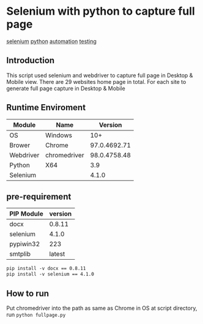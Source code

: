 # Selenium with python to capture full page
<abbr title="selenium">selenium</abbr>
<abbr title="python">python</abbr>
<abbr title="automation">automation</abbr>
<abbr title="testing">testing</abbr>


## Introduction
This script used selenium and webdriver to capture full page in Desktop & Mobile view. There are 29 websites home page in total. For each site to generate full page capture in Desktop & Mobile

## Runtime Enviroment

|  Module  | Name    |   Version  |     
| --- | --- | --- |
| OS   | Windows   |   10+  |    
|   Brower | Chrome    |   97.0.4692.71   |    
|   Webdriver| chromedriver   |   98.0.4758.48  |  
|   Python| X64  |   3.9  |    
|   Selenium|  |   4.1.0  |    

## pre-requirement

|    PIP Module |  version   |
| --- | --- |
|   docx  |  0.8.11   |
|   selenium |  4.1.0   |
|   pypiwin32 |  223   |
|   smtplib |  latest   |

``` apache
pip install -v docx == 0.8.11
pip install -v selenium == 4.1.0
```

## How to run
Put chromedriver into the path as same as Chrome in OS
at script directory, run `python fullpage.py`
